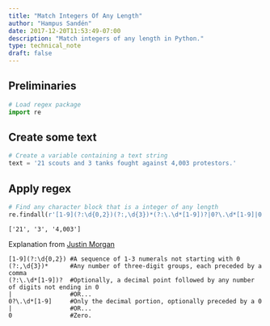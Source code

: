 ```yaml
---
title: "Match Integers Of Any Length"
author: "Hampus Sandén"
date: 2017-12-20T11:53:49-07:00
description: "Match integers of any length in Python."
type: technical_note
draft: false
---
```

## Preliminaries


```python
# Load regex package
import re
```

## Create some text


```python
# Create a variable containing a text string
text = '21 scouts and 3 tanks fought against 4,003 protestors.'
```

## Apply regex


```python
# Find any character block that is a integer of any length
re.findall(r'[1-9](?:\d{0,2})(?:,\d{3})*(?:\.\d*[1-9])?|0?\.\d*[1-9]|0', text)
```




    ['21', '3', '4,003']



Explanation from [Justin Morgan](http://stackoverflow.com/users/399649/justin-morgan)

    [1-9](?:\d{0,2}) #A sequence of 1-3 numerals not starting with 0
    (?:,\d{3})*      #Any number of three-digit groups, each preceded by a comma
    (?:\.\d*[1-9])?  #Optionally, a decimal point followed by any number of digits not ending in 0
    |                #OR...
    0?\.\d*[1-9]     #Only the decimal portion, optionally preceded by a 0
    |                #OR...
    0                #Zero.
